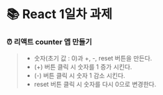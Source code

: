 # 📚 React 1일차 과제
### ⏰ 리액트 counter 앱 만들기
> - 숫자(초기 값 : 0)과 +, -, reset 버튼을 만든다.
> - (+) 버튼 클릭 시 숫자를 1 증가 시킨다.
> - (-) 버튼 클릭 시 숫자 1 감소 시킨다.
> - reset 버튼 클릭 시 숫자를 다시 0으로 변경한다.
